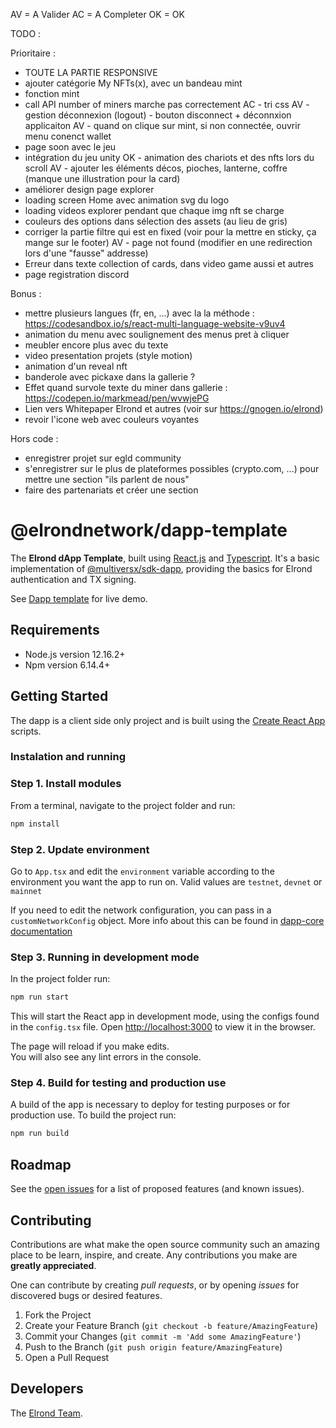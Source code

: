 AV = A Valider
AC = A Completer
OK = OK

TODO :

Prioritaire :
- TOUTE LA PARTIE RESPONSIVE
- ajouter catégorie My NFTs(x), avec un bandeau mint
- fonction mint
- call API number of miners marche pas correctement
AC - tri css
AV - gestion déconnexion (logout) - bouton disconnect + déconnxion applicaiton
AV - quand on clique sur mint, si non connectée, ouvrir menu conenct wallet
- page soon avec le jeu
- intégration du jeu unity
OK - animation des chariots et des nfts lors du scroll
AV - ajouter les éléments décos, pioches, lanterne, coffre (manque une illustration pour la card)
- améliorer design page explorer
- loading screen Home avec animation svg du logo
- loading videos explorer pendant que chaque img nft se charge
- couleurs des options dans sélection des assets (au lieu de gris)
- corriger la partie filtre qui est en fixed (voir pour la mettre en sticky, ça mange sur le footer)
AV - page not found (modifier en une redirection lors d'une "fausse" addresse)
- Erreur dans texte collection of cards, dans video game aussi et autres
- page registration discord

Bonus :
- mettre plusieurs langues (fr, en, ...) avec la la méthode : https://codesandbox.io/s/react-multi-language-website-v9uv4
- animation du menu avec soulignement des menus pret à cliquer
- meubler encore plus avec du texte
- video presentation projets (style motion)
- animation d'un reveal nft
- banderole avec pickaxe dans la gallerie ?
- Effet quand survole texte du miner dans gallerie : https://codepen.io/markmead/pen/wvwjePG
- Lien vers Whitepaper Elrond et autres (voir sur https://gnogen.io/elrond)
- revoir l'icone web avec couleurs voyantes

Hors code :
- enregistrer projet sur egld community
- s'enregistrer sur le plus de plateformes possibles (crypto.com, ...) pour mettre une section "ils parlent de nous"
- faire des partenariats et créer une section



# @elrondnetwork/dapp-template
The __Elrond dApp Template__, built using [React.js](https://reactjs.org/) and [Typescript](https://www.typescriptlang.org/).
It's a basic implementation of [@multiversx/sdk-dapp](https://www.npmjs.com/package/@multiversx/sdk-dapp), providing the basics for Elrond authentication and TX signing.

See [Dapp template](https://dapp-template.elrond.com/) for live demo.

## Requirements

* Node.js version 12.16.2+
* Npm version 6.14.4+

## Getting Started

The dapp is a client side only project and is built using the [Create React App](https://create-react-app.dev)  scripts.

### Instalation and running

### Step 1. Install modules

From a terminal, navigate to the project folder and run:

```bash
npm install
```

### Step 2. Update environment

Go to `App.tsx` and edit the `environment` variable according to the environment you want the app to run on.
Valid values are `testnet`, `devnet` or `mainnet`

If you need to edit the network configuration, you can pass in a `customNetworkConfig` object.
More info about this can be found in [dapp-core documentation](https://github.com/ElrondNetwork/dapp-core)

### Step 3. Running in development mode

In the project folder run:

```bash
npm run start
```

This will start the React app in development mode, using the configs found in the `config.tsx` file.
Open [http://localhost:3000](http://localhost:3000) to view it in the browser.

The page will reload if you make edits.\
You will also see any lint errors in the console.

### Step 4. Build for testing and production use

A build of the app is necessary to deploy for testing purposes or for production use.
To build the project run:

```bash
npm run build
```

## Roadmap

See the [open issues](https://github.com/ElrondNetwork/dapp-template/issues) for a list of proposed features (and known issues).

## Contributing

Contributions are what make the open source community such an amazing place to be learn, inspire, and create. Any contributions you make are **greatly appreciated**.

One can contribute by creating _pull requests_, or by opening _issues_ for discovered bugs or desired features.

1. Fork the Project
2. Create your Feature Branch (`git checkout -b feature/AmazingFeature`)
3. Commit your Changes (`git commit -m 'Add some AmazingFeature'`)
4. Push to the Branch (`git push origin feature/AmazingFeature`)
5. Open a Pull Request

## Developers

The [Elrond Team](https://elrond.com/team/).
